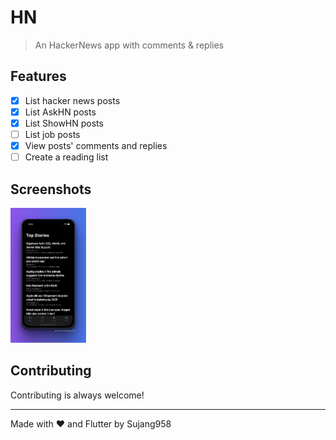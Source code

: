 # HN

> An HackerNews app with comments & replies

## Features

- [x] List hacker news posts
- [x] List AskHN posts
- [x] List ShowHN posts
- [ ] List job posts
- [x] View posts' comments and replies
- [ ] Create a reading list

## Screenshots

<img src="./screenshot.png" style="object-fit: contain;" width="24%">



## Contributing

Contributing is always welcome!

* * *

Made with ❤️ and Flutter by Sujang958

